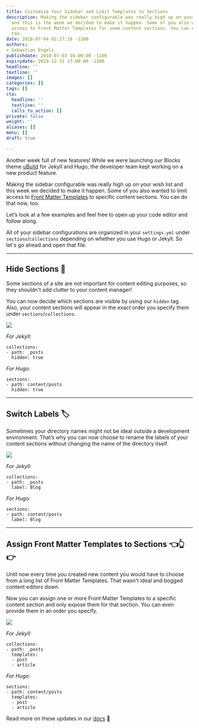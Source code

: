 ```yaml
---
title: Customize Your Sidebar and Limit Templates to Sections
description: Making the sidebar configurable was really high up on your wish list
  and this is the week we decided to make it happen. Some of you also wanted to limit
  access to Front Matter Templates for some content sections. You can do that now,
  too.
date: 2018-07-04 02:17:18 -1100
authors:
- Sebastian Engels
publishdate: 2018-07-03 16:00:00 -1100
expirydate: 2029-12-31 17:00:00 -1100
headline: ''
textline: ''
images: []
categories: []
tags: []
cta:
  headline: ''
  textline: ''
  calls_to_action: []
private: false
weight: ''
aliases: []
menu: []
draft: true

---
```

Another week full of new features! While we were launching our Blocks theme [uBuild](https://forestry.io/blog/ubuild-a-new-theme-for-static-sites-using-blocks/) for Jekyll and Hugo, the developer team kept working on a new product feature.

Making the sidebar configurable was really high up on your wish list and this week we decided to make it happen. Some of you also wanted to limit access to [Front Matter Templates](https://forestry.io/docs/settings/front-matter-templates/) to specific content sections. You can do that now, too.

Let’s look at a few examples and feel free to open up your code editor and follow along.

All of your sidebar configurations are organized in your `settings.yml` under `sections`/`collections` depending on whether you use Hugo or Jekyll. So let's go ahead and open that file.

***

## Hide Sections 🙈

Some sections of a site are not important for content editing purposes, so they shouldn't add clutter to your content manager!

You can now decide which sections are visible by using our `hidden` tag. Also, your content sections will appear in the exact order you specify them under `sections`/`collections`.

![](/uploads/2018/07/remove-content-type.gif)

_For Jekyll:_

    collections:
    - path: _posts
      hidden: true

_For Hugo:_

    sections:
    - path: content/posts
      hidden: true

***

## Switch Labels 🏷️

Sometimes your directory names might not be ideal outside a development environment. That’s why you can now choose to rename the labels of your content sections without changing the name of the directory itself.

![](/uploads/2018/07/switch-label.gif)

_For Jekyll:_

    collections:
    - path: _posts
      label: Blog

_For Hugo:_

    sections:
    - path: content/posts
      label: Blog

***

## Assign Front Matter Templates to Sections  👈👆👉

Until now every time you created new content you would have to choose from a long list of Front Matter Templates. That wasn't ideal and bogged content editors down.

Now you can assign one or more Front Matter Templates to a specific content section and only expose them for that section. You can even provide them in an order you specify.

![](/uploads/2018/07/create-posts.gif)

_For Jekyll:_

    collections:
    - path: _posts
      templates:
      - post
      - article

_For Hugo:_

    sections:
    - path: content/posts
      templates:
      - post
      - article

Read more on these updates in our [docs](https://forestry.io/docs/settings/config-files#section-collection-options) 📖